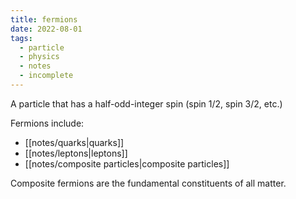 ```yaml
---
title: fermions
date: 2022-08-01
tags:
  - particle
  - physics
  - notes
  - incomplete
---
```

A particle that has a half-odd-integer spin (spin 1/2, spin 3/2, etc.)

Fermions include:
- [[notes/quarks|quarks]]
- [[notes/leptons|leptons]]
- [[notes/composite particles|composite particles]]

Composite fermions are the fundamental constituents of all matter.

